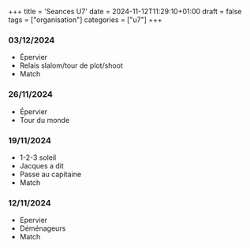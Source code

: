 +++
title = 'Seances U7'
date = 2024-11-12T11:29:10+01:00
draft = false
tags = ["organisation"]
categories = ["u7"]
+++

### 03/12/2024

* Épervier
* Relais slalom/tour de plot/shoot
* Match

### 26/11/2024

* Épervier
* Tour du monde

### 19/11/2024

* 1-2-3 soleil
* Jacques a dit
* Passe au capitaine
* Match

### 12/11/2024

* Epervier
* Déménageurs
* Match
